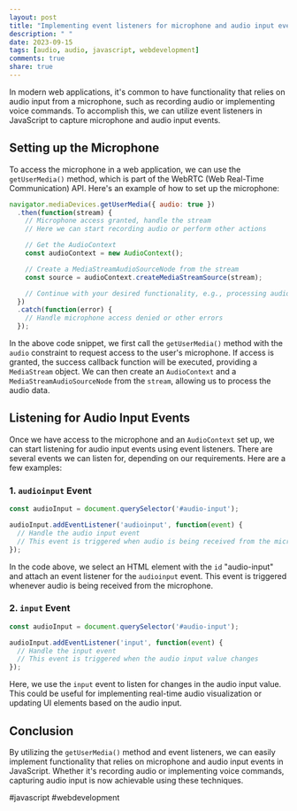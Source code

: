 ```yaml
---
layout: post
title: "Implementing event listeners for microphone and audio input events in JavaScript"
description: " "
date: 2023-09-15
tags: [audio, audio, javascript, webdevelopment]
comments: true
share: true
---
```


In modern web applications, it's common to have functionality that relies on audio input from a microphone, such as recording audio or implementing voice commands. To accomplish this, we can utilize event listeners in JavaScript to capture microphone and audio input events.

## Setting up the Microphone

To access the microphone in a web application, we can use the `getUserMedia()` method, which is part of the WebRTC (Web Real-Time Communication) API. Here's an example of how to set up the microphone:

```javascript
navigator.mediaDevices.getUserMedia({ audio: true })
  .then(function(stream) {
    // Microphone access granted, handle the stream
    // Here we can start recording audio or perform other actions

    // Get the AudioContext
    const audioContext = new AudioContext();

    // Create a MediaStreamAudioSourceNode from the stream
    const source = audioContext.createMediaStreamSource(stream);

    // Continue with your desired functionality, e.g., processing audio data
  })
  .catch(function(error) {
    // Handle microphone access denied or other errors
  });
```

In the above code snippet, we first call the `getUserMedia()` method with the `audio` constraint to request access to the user's microphone. If access is granted, the success callback function will be executed, providing a `MediaStream` object. We can then create an `AudioContext` and a `MediaStreamAudioSourceNode` from the `stream`, allowing us to process the audio data.

## Listening for Audio Input Events

Once we have access to the microphone and an `AudioContext` set up, we can start listening for audio input events using event listeners. There are several events we can listen for, depending on our requirements. Here are a few examples:

### 1. `audioinput` Event

```javascript
const audioInput = document.querySelector('#audio-input');

audioInput.addEventListener('audioinput', function(event) {
  // Handle the audio input event
  // This event is triggered when audio is being received from the microphone
});
```

In the code above, we select an HTML element with the `id` "audio-input" and attach an event listener for the `audioinput` event. This event is triggered whenever audio is being received from the microphone.

### 2. `input` Event

```javascript
const audioInput = document.querySelector('#audio-input');

audioInput.addEventListener('input', function(event) {
  // Handle the input event
  // This event is triggered when the audio input value changes
});
```

Here, we use the `input` event to listen for changes in the audio input value. This could be useful for implementing real-time audio visualization or updating UI elements based on the audio input.

## Conclusion

By utilizing the `getUserMedia()` method and event listeners, we can easily implement functionality that relies on microphone and audio input events in JavaScript. Whether it's recording audio or implementing voice commands, capturing audio input is now achievable using these techniques.

#javascript #webdevelopment